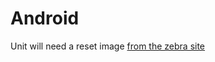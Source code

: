 # Android

Unit will need a reset image [from the zebra site](https://www.zebra.com/us/en/support-downloads/software/operating-system/vc80x-operating-system.html)

